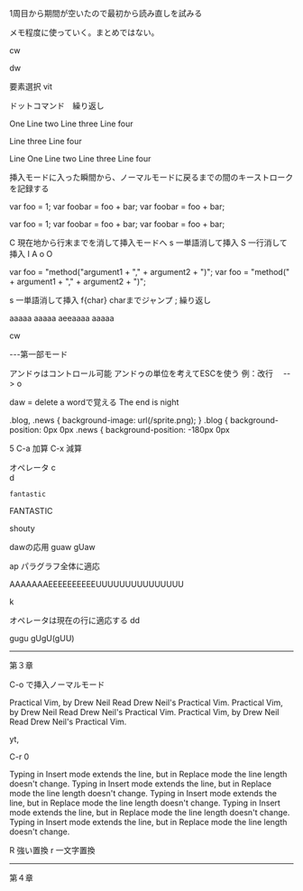 1周目から期間が空いたので最初から読み直しを試みる

メモ程度に使っていく。まとめではない。


cw

dw



要素選択 vit


ドットコマンド　繰り返し

 One
Line two
Line three
Line four

Line three
Line four

Line One
    Line two
        Line three
            Line four


挿入モードに入った瞬間から、ノーマルモードに戻るまでの間のキーストロークを記録する



var foo = 1;
var foobar = foo + bar;
var foobar = foo + bar;

var foo = 1;
var foobar = foo + bar;
var foobar = foo + bar;




C 現在地から行末までを消して挿入モードへ
s 一単語消して挿入
S 一行消して挿入
I
A
o
O



var foo = "method("argument1 + "," + argument2 + ")";
var foo = "method(" + argument1 + "," + argument2 + ")";


s 一単語消して挿入
f{char}  charまでジャンプ
;  繰り返し



aaaaa aaaaa aeeaaaa
aaaaa

cw


---第一部モード

アンドゥはコントロール可能
アンドゥの単位を考えてESCを使う
例：改行　<CR>  --> <Esc>o

daw = delete a wordで覚える
The end is night









.blog, .news { background-image: url(/sprite.png); }
.blog { background-position: 0px 0px
.news { background-position: -180px 0px

5
C-a 加算
C-x 減算

オペレータ
c  
d  

    fantastic
FANTASTIC

shouty

dawの応用
guaw
gUaw

ap
パラグラフ全体に適応

AAAAAAAEEEEEEEEEEUUUUUUUUUUUUUUU


k


オペレータは現在の行に適応する
dd
>>
gugu
gUgU(gUU)


---

第３章

C-o で挿入ノーマルモード

Practical Vim, by Drew Neil
Read Drew Neil's Practical Vim.
Practical Vim, by Drew Neil
Read Drew Neil's Practical Vim.
Practical Vim, by Drew Neil
Read Drew Neil's Practical Vim.

yt,

C-r 0

Typing in Insert mode extends the line, but in Replace mode the line length doesn't change.
Typing in Insert mode extends the line, but in Replace mode the line length doesn't change.
Typing in Insert mode extends the line, but in Replace mode the line length doesn't change.
Typing in Insert mode extends the line, but in Replace mode the line length doesn't change.
Typing in Insert mode extends the line, but in Replace mode the line length doesn't change.


R 強い置換
r 一文字置換


---

第４章


